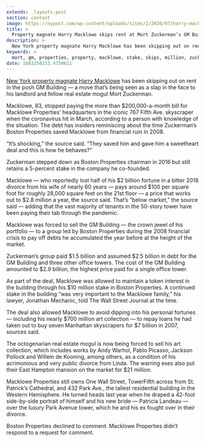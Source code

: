 ```yaml
--- 
extends: _layouts.post 
section: content 
image: https://nypost.com/wp-content/uploads/sites/2/2020/07/harry-macklowe.jpg?quality=90&strip=all&w=1200 
title: > 
  Property magnate Harry Macklowe skips rent at Mort Zuckerman’s GM Building 
description: > 
  New York property magnate Harry Macklowe has been skipping out on rent in the posh GM Building — a move that’s being seen as a slap in the face to his landlord and fellow real estate mogul Mort Zuckerman.The debt has insiders reminiscing about the time Zuckerman’s Boston Properties saved Macklowe from financial ruin in 2008.Zuckerman’s group paid $1.5 billion and assumed $2.5 billion in debt for the GM Building and three other office towers.The cost of the GM Building amounted to $2.9 billion, the highest price paid for a single office tower.As part of the deal, Macklowe was allowed to maintain a token interest in the building through his $10 million stake in Boston Properties. 
keywords: > 
  mort, gm, properties, property, macklowe, stake, skips, million, zuckermans, boston, source, deal, magnate, billion, building, harry, rent 
date: 1603250153.4750621 
--- 
```

<div><p><a href="https://nypost.com/2016/11/29/meet-the-poster-boy-for-nycs-cutthroat-real-estate-world/">New York property magnate Harry Macklowe</a> has been skipping out on rent in the posh GM Building &#8212; a move that&#8217;s being seen as a slap in the face to his landlord and fellow real estate mogul Mort Zuckerman.</p>
<p>Macklowe, 83, stopped paying the more than $200,000-a-month bill for Macklowe Properties&#8217; headquarters in the iconic 767 Fifth Ave. skyscraper when the coronavirus hit in March, according to a person with knowledge of the situation. The debt has insiders reminiscing about the time Zuckerman&#8217;s Boston Properties saved Macklowe from financial ruin in 2008.</p>
<p>&#8220;It&#8217;s shocking,&#8221; the source said. &#8220;They saved him and gave him a sweetheart deal and this is how he behaves?&#8221;</p>
<p>Zuckerman stepped down as Boston Properties chairman in 2016 but still retains a 5-percent stake in the company he co-founded.</p>
<p>Macklowe &#8212; who reportedly lost half of his $2 billion fortune in a bitter 2018 divorce from his wife of nearly 60 years &#8212; pays around $100 per square foot for roughly 28,000 square feet on the 21st floor &#8212; a price that works out to $2.8 million a year, the source said. That&#8217;s &#8220;below market,&#8221; the source said &#8212; adding that the vast majority of tenants in the 50-story tower have been paying their tab through the pandemic.</p>
<p>Macklowe was forced to sell the GM Building &#8212; the crown jewel of his portfolio &#8212; to a group led by Boston Properties during the 2008 financial crisis to pay off debts he accumulated the year before at the height of the market.</p>
 
<p>Zuckerman&#8217;s group paid $1.5 billion and assumed $2.5 billion in debt for the GM Building and three other office towers. The cost of the GM Building amounted to $2.9 billion, the highest price paid for a single office tower.</p>
<p>As part of the deal, Macklowe was allowed to maintain a token interest in the building through his $10 million stake in Boston Properties. A continued stake in the building &#8220;was very important to the Macklowe family,&#8221; his lawyer, Jonathan Mechanic, told The Wall Street Journal at the time.</p>
<p>The deal also allowed Macklowe to avoid dipping into his personal fortunes &#8212; including his nearly $700 million art collection &#8212; to repay loans he had taken out to buy seven Manhattan skyscrapers for $7 billion in 2007, sources said.</p>
<p>The octogenarian real estate mogul is now being forced to sell his art collection, which includes works by Andy Warhol, Pablo Picasso, Jackson Pollock and Willem de Kooning, among others, as a condition of his acrimonious and very public divorce from Linda. The warring exes also put their East Hampton mansion on the market for $21 million.</p>
<p>Macklowe Properties still owns One Wall Street, TowerFifth across from St. Patrick&#8217;s Cathedral, and 432 Park Ave., the tallest residential building in the Western Hemisphere. He turned heads last year when he draped a 42-foot side-by-side portrait of himself and his new bride &#8212; Patricia Landeau &#8212; over the luxury Park Avenue tower, which he and his ex fought over in their divorce.</p>
<p>Boston Properties declined to comment. Macklowe Properties didn&#8217;t respond to a request for comment.</p>
			</div>